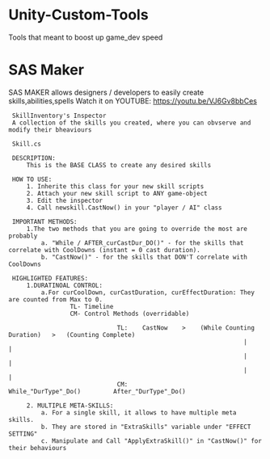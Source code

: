# Unity-Custom-Tools
Tools that meant to boost up game_dev speed

# SAS Maker
SAS MAKER allows designers / developers to easily create skills,abilities,spells
Watch it on YOUTUBE: https://youtu.be/VJ6Gv8bbCes 

     SkillInventory's Inspector  
     A collection of the skills you created, where you can obvserve and modify their bheaviours

     Skill.cs
     
     DESCRIPTION:
         This is the BASE CLASS to create any desired skills
     
     HOW TO USE: 
         1. Inherite this class for your new skill scripts
         2. Attach your new skill script to ANY game-object
         3. Edit the inspector
         4. Call newskill.CastNow() in your "player / AI" class
     
     IMPORTANT METHODS:
         1.The two methods that you are going to override the most are probably
             a. "While / AFTER_curCastDur_DO()" - for the skills that correlate with CoolDowns (instant = 0 cast duration).
             b. "CastNow()" - for the skills that DON'T correlate with CoolDowns
         
     HIGHLIGHTED FEATURES:
         1.DURATINOAL CONTROL:
             a.For curCoolDown, curCastDuration, curEffectDuration: They are counted from Max to 0.
                     TL- Timeline
                     CM- Control Methods (overridable)
     
                                  TL:    CastNow    >    (While Counting Duration)   >   (Counting Complete)      
                                                                     |                            |    
                                                                     |                            |
                                                                     |                            |
                                  CM:                       While_"DurType"_Do()         After_"DurType"_Do()         
                                     
         2. MULTIPLE META-SKILLS:
             a. For a single skill, it allows to have multiple meta skills.
             b. They are stored in "ExtraSkills" variable under "EFFECT SETTING"
             c. Manipulate and Call "ApplyExtraSkill()" in "CastNow()" for their behaviours
